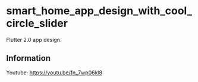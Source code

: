 # smart_home_app_design_with_cool_circle_slider

Flutter 2.0 app design.

## Information

Youtube: https://youtu.be/fn_7wp06kl8
